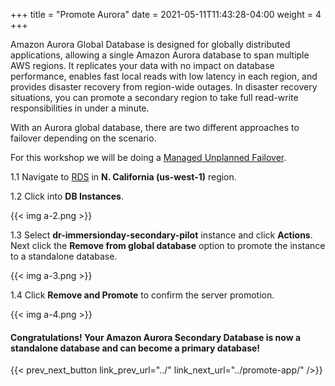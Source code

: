 +++
title = "Promote Aurora"
date =  2021-05-11T11:43:28-04:00
weight = 4
+++

Amazon Aurora Global Database is designed for globally distributed applications, allowing a single Amazon Aurora database to span multiple AWS regions. It replicates your data with no impact on database performance, enables fast local reads with low latency in each region, and provides disaster recovery from region-wide outages. In disaster recovery situations, you can promote a secondary region to take full read-write responsibilities in under a minute.

With an Aurora global database, there are two different approaches to failover depending on the scenario.  

For this workshop we will be doing a [Managed Unplanned Failover](https://docs.aws.amazon.com/AmazonRDS/latest/AuroraUserGuide/aurora-global-database-disaster-recovery.html).

1.1 Navigate to [RDS](https://us-west-1.console.aws.amazon.com/rds/home?region=us-west-1#/) in **N. California (us-west-1)** region.

1.2 Click into **DB Instances**.

{{< img a-2.png >}}

1.3 Select **dr-immersionday-secondary-pilot** instance and click **Actions**. Next click the **Remove from global database** option to promote the instance to a standalone database.

{{< img a-3.png >}}

1.4 Click **Remove and Promote** to confirm the server promotion.

{{< img a-4.png >}}

#### Congratulations! Your Amazon Aurora Secondary Database is now a standalone database and can become a primary database!

{{< prev_next_button link_prev_url="../" link_next_url="../promote-app/" />}}